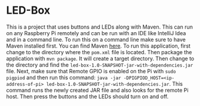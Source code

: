 # LED-Box

This is a project that uses buttons and LEDs along with Maven. This can run on any Raspberry Pi remotely and can be run with an IDE like IntelliJ Idea and in a command line. To run this on a command line make sure to have Maven installed first. You can find Maven [here](https://maven.apache.org/download.cgi). To run this application, first change to the directory where the `pom.xml` file is located. Then package the application with `mvn package`. It will create a target directory. Then change to the directory and find the `led-box-1.0-SNAPSHOT-jar-with-dependencies.jar` file. Next, make sure that Remote GPIO is enabled on the Pi with `sudo pigpiod` and then run this command: `java -jar -DPIGPIOD_HOST=<ip-address-of-pi> led-box-1.0-SNAPSHOT-jar-with-dependencies.jar`. This command runs the newly created JAR file and also looks for the remote Pi host. Then press the buttons and the LEDs should turn on and off.
